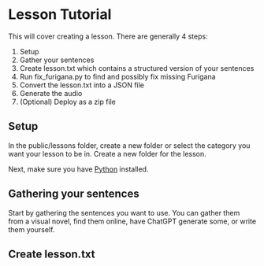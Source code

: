 # Lesson Tutorial
This will cover creating a lesson. There are generally 4 steps:

1) Setup
2) Gather your sentences
3) Create lesson.txt which contains a structured version of your sentences
4) Run fix_furigana.py to find and possibly fix missing Furigana
5) Convert the lesson.txt into a JSON file
6) Generate the audio
7) (Optional) Deploy as a zip file

## Setup
In the public/lessons folder, create a new folder or select the category you want your lesson to be in. Create a new folder for the lesson.

Next, make sure you have [Python](https://www.python.org/downloads/) installed.

## Gathering your sentences
Start by gathering the sentences you want to use. You can gather them from a visual novel, find them online, have ChatGPT generate some, or write them yourself.

## Create lesson.txt
